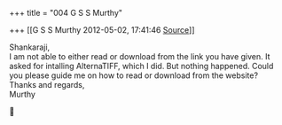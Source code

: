 +++
title = "004 G S S Murthy"

+++
[[G S S Murthy	2012-05-02, 17:41:46 [Source](https://groups.google.com/g/samskrita/c/8TsNCo6s_2I)]]



Shankaraji,  
I am not able to either read or download from the link you have given. It asked for intalling AlternaTIFF, which I did. But nothing happened. Could you please guide me on how to read or download from the website?  
Thanks and regards,  
Murthy  



